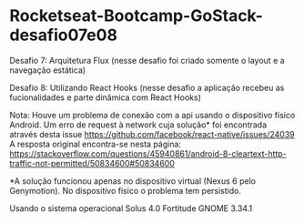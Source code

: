 # Rocketseat-Bootcamp-GoStack-desafio07e08

Desafio 7: Arquitetura Flux (nesse desafio foi criado somente o layout e a navegação estática)

Desafio 8: Utilizando React Hooks (nesse desafio a aplicação recebeu as fucionalidades e parte dinâmica com React Hooks)
 

Nota: Houve um problema de conexão com a api usando o dispositivo físico Android. 
      Um erro de request à network cuja solução* foi encontrada através desta issue https://github.com/facebook/react-native/issues/24039 <br/>  A resposta original encontra-se nesta página: https://stackoverflow.com/questions/45940861/android-8-cleartext-http-traffic-not-permitted/50834600#50834600

*A solução funcionou apenas no dispositivo virtual (Nexus 6 pelo Genymotion). No dispositivo físico o problema tem persistido.

Usando o sistema operacional Solus 4.0 Fortitude
GNOME 3.34.1
